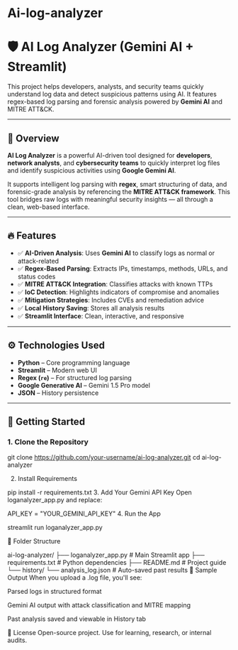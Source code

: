# Ai-log-analyzer



# 🛡️ AI Log Analyzer (Gemini AI + Streamlit)

This project helps developers, analysts, and security teams quickly understand log data and detect suspicious patterns using AI. It features regex-based log parsing and forensic analysis powered by **Gemini AI** and MITRE ATT&CK.

---

## 🧠 Overview

**AI Log Analyzer** is a powerful AI-driven tool designed for **developers**, **network analysts**, and **cybersecurity teams** to quickly interpret log files and identify suspicious activities using **Google Gemini AI**.

It supports intelligent log parsing with **regex**, smart structuring of data, and forensic-grade analysis by referencing the **MITRE ATT&CK framework**. This tool bridges raw logs with meaningful security insights — all through a clean, web-based interface.

---

## 🔥 Features

- ✅ **AI-Driven Analysis**: Uses **Gemini AI** to classify logs as normal or attack-related
- ✅ **Regex-Based Parsing**: Extracts IPs, timestamps, methods, URLs, and status codes
- ✅ **MITRE ATT&CK Integration**: Classifies attacks with known TTPs
- ✅ **IoC Detection**: Highlights indicators of compromise and anomalies
- ✅ **Mitigation Strategies**: Includes CVEs and remediation advice
- ✅ **Local History Saving**: Stores all analysis results
- ✅ **Streamlit Interface**: Clean, interactive, and responsive

---

## ⚙️ Technologies Used

- **Python** – Core programming language
- **Streamlit** – Modern web UI
- **Regex (`re`)** – For structured log parsing
- **Google Generative AI** – Gemini 1.5 Pro model
- **JSON** – History persistence

---

## 🚀 Getting Started

### 1. Clone the Repository

git clone https://github.com/your-username/ai-log-analyzer.git
cd ai-log-analyzer


2. Install Requirements

pip install -r requirements.txt
3. Add Your Gemini API Key
Open loganalyzer_app.py and replace:

API_KEY = "YOUR_GEMINI_API_KEY"
4. Run the App

streamlit run loganalyzer_app.py

📁 Folder Structure

ai-log-analyzer/
├── loganalyzer_app.py        # Main Streamlit app
├── requirements.txt          # Python dependencies
├── README.md                 # Project guide
└── history/
    └── analysis_log.json     # Auto-saved past results
👀 Sample Output
When you upload a .log file, you'll see:

Parsed logs in structured format

Gemini AI output with attack classification and MITRE mapping

Past analysis saved and viewable in History tab

💬 License
Open-source project. Use for learning, research, or internal audits.

